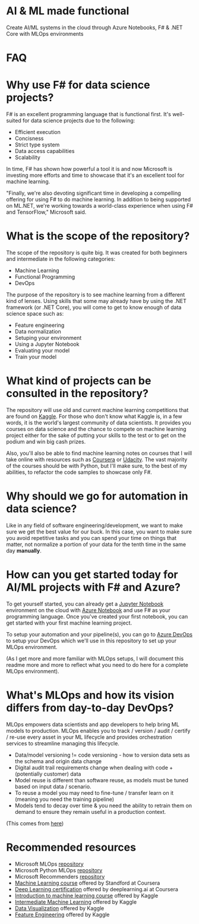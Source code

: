 # AI & ML made functional
Create AI/ML systems in the cloud through Azure Notebooks, F# & .NET Core with MLOps environments 


FAQ
===================


Why use F# for data science projects?
===================

F# is an excellent programming language that is functional first. It's well-suited for data science projects due to the following: 
* Efficient execution
* Concisness
* Strict type system
* Data access capabilities
* Scalability

In time, F# has shown how powerful a tool it is and now Microsoft is investing more efforts and time to showcase that it's an excellent tool for machine learning.

"Finally, we're also devoting significant time in developing a compelling offering for using F# to do machine learning. In addition to being supported on ML.NET, we're working towards a world-class experience when using F# and TensorFlow," Microsoft said. 

What is the scope of the repository?
===================

The scope of the repository is quite big. It was created for both beginners and intermediate in the following categories:

* Machine Learning
* Functional Programming
* DevOps

The purpose of the repository is to see machine learning from a different kind of lenses. Using skills that some may already have by using the .NET framework (or .NET Core), you will come to get to know enough of data science space such as:

* Feature engineering
* Data normalization
* Setuping your environment
* Using a Jupyter Notebook
* Evaluating your model
* Train your model


What kind of projects can be consulted in the repository?
===================

The repository will use old and current machine learning competitions that are found on [Kaggle](https://www.kaggle.com/). For those who don't know what Kaggle is, in a few words, it is the world's largest community of data scientists. It provides you courses on data science and the chance to compete on machine learning project either for the sake of putting your skills to the test or to get on the podium and win big cash prizes.

Also, you'll also be able to find machine learning notes on courses that I will take online with resources such as [Coursera](https://www.google.com/search?client=firefox-b-d&q=coursera) or [Udacity](https://www.udacity.com/). The vast majority of the courses should be with Python, but I'll make sure, to the best of my abilities, to refactor the code samples to showcase only F#.

Why should we go for automation in data science?
===================
Like in any field of software engineering/development, we want to make sure we get the best value for our buck. In this case, you want to make sure you avoid repetitive tasks and you can spend your time on things that matter, not normalize a portion of your data for the tenth time in the same day **manually**.


How can you get started today for AI/ML projects with F# and Azure?
===================
To get yourself started, you can already get a [Jupyter Notebook](https://jupyter.org/) environment on the cloud with [Azure Notebook](https://notebooks.azure.com/) and use F# as your programming language. Once you've created your first notebook, you can get started with your first machine learning project.

To setup your automation and your pipeline(s), you can go to [Azure DevOps](https://azure.microsoft.com/en-us/services/devops/) to setup your DevOps which we'll use in this repository to set up your MLOps environment.


(As I get more and more familiar with MLOps setups, I will document this readme more and more to reflect what you need to do here for a complete MLOps environment).


What's MLOps and how its vision differs from day-to-day DevOps?
===================

MLOps empowers data scientists and app developers to help bring ML models to production. MLOps enables you to track / version / audit / certify / re-use every asset in your ML lifecycle and provides orchestration services to streamline managing this lifecycle. 


* Data/model versioning != code versioning - how to version data sets as the schema and origin data change
* Digital audit trail requirements change when dealing with code + (potentially customer) data
* Model reuse is different than software reuse, as models must be tuned based on input data / scenario.
* To reuse a model you may need to fine-tune / transfer learn on it (meaning you need the training pipeline)
* Models tend to decay over time & you need the ability to retrain them on demand to ensure they remain useful in a production context.

(This comes from [here](https://github.com/microsoft/MLOps))

Recommended resources
===================

* Microsoft MLOps [repository](https://github.com/microsoft/MLOps)
* Microsoft Python MLOps [repository](https://github.com/microsoft/MLOpsPython)
* Microsoft Recommenders [repository](https://github.com/Microsoft/Recommenders)
* [Machine Learning course](https://www.coursera.org/learn/machine-learning) offered by Standford at Coursera
* [Deep Learning certification](https://www.coursera.org/specializations/deep-learning) offered by deeplearning.ai at Coursera
* [Introduction to machine learning course](https://www.kaggle.com/learn/intro-to-machine-learning) offered by Kaggle
* [Intermediate Machine Learning](https://www.kaggle.com/learn/intermediate-machine-learning) offered by Kaggle
* [Data Visualization](https://www.kaggle.com/learn/data-visualization) offered by Kaggle
* [Feature Engineering](https://www.kaggle.com/learn/feature-engineering) offered by Kaggle
